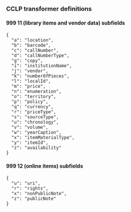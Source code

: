 ### CCLP transformer definitions

#### 999 11 (library items and vendor data) subfields
```
{
  "a": "location",
  "b": "barcode",
  "c": "callNumber",
  "d": "callNumberType",
  "g": "copy",
  "i": "institutionName",
  "j": "vendor",
  "k": "numberOfPieces",
  "l": "localId",
  "m": "price",
  "n": "enumeration",
  "o": "territory",
  "p": "policy",
  "q": "currency",
  "r": "priceType",
  "s": "sourceType",
  "u": "chronology",
  "v": "volume",
  "w": "yearCaption",
  "x": "itemMaterialType",
  "y": "itemId",
  "z": "availability"
}
```

#### 999 12 (online items) subfields
```
{
  "u": "uri",
  "r": "rights",
  "x": "nonPublicNote",
  "z": "publicNote"
}
```
